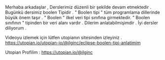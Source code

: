 Merhaba arkadaşlar , Derslerimiz düzenli bir şekilde devam etmektedir . Bugünkü dersimiz boolen Tipidir . " Boolen tipi " tüm programlama dillerinde büyük önem taşır . " Boolen " ilkel veri tipi sınıfına girmektedir. " Boolen sınıfının " tipinden bir veri alanı vardır . Dilerim anlatabilmişimdir . İyi dersler diliyorum . 

Videoyu izlemek için lütfen utopianın sitesinden izleyiniz .
https://utopian.io/utopian-io/@ilginc/eclipse-boolen-tipi-anlatimim

Utopian Profilim : https://utopian.io/@ilginc

